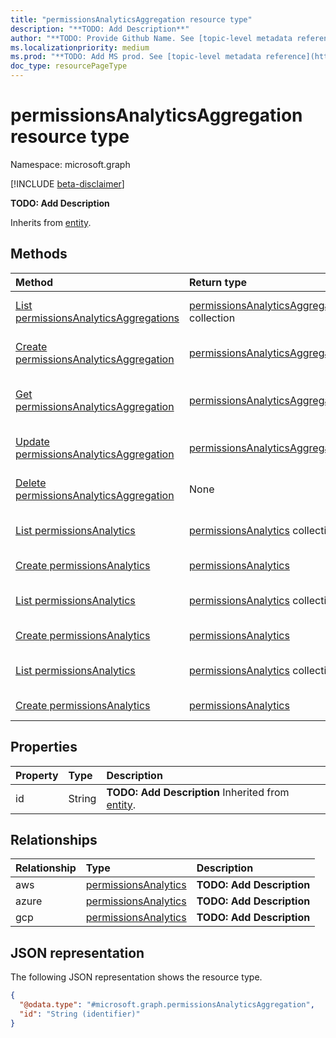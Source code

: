 ```yaml
---
title: "permissionsAnalyticsAggregation resource type"
description: "**TODO: Add Description**"
author: "**TODO: Provide Github Name. See [topic-level metadata reference](https://aka.ms/msgo?pagePath=Document-APIs/Guidelines/Metadata)**"
ms.localizationpriority: medium
ms.prod: "**TODO: Add MS prod. See [topic-level metadata reference](https://aka.ms/msgo?pagePath=Document-APIs/Guidelines/Metadata)**"
doc_type: resourcePageType
---
```


# permissionsAnalyticsAggregation resource type

Namespace: microsoft.graph

[!INCLUDE [beta-disclaimer](../../includes/beta-disclaimer.md)]

**TODO: Add Description**


Inherits from [entity](../resources/entity.md).

## Methods
|Method|Return type|Description|
|:---|:---|:---|
|[List permissionsAnalyticsAggregations](../api/identitygovernance-list-permissionsanalytics.md)|[permissionsAnalyticsAggregation](../resources/permissionsanalyticsaggregation.md) collection|Get a list of the [permissionsAnalyticsAggregation](../resources/permissionsanalyticsaggregation.md) objects and their properties.|
|[Create permissionsAnalyticsAggregation](../api/identitygovernance-post-permissionsanalytics.md)|[permissionsAnalyticsAggregation](../resources/permissionsanalyticsaggregation.md)|Create a new [permissionsAnalyticsAggregation](../resources/permissionsanalyticsaggregation.md) object.|
|[Get permissionsAnalyticsAggregation](../api/permissionsanalyticsaggregation-get.md)|[permissionsAnalyticsAggregation](../resources/permissionsanalyticsaggregation.md)|Read the properties and relationships of a [permissionsAnalyticsAggregation](../resources/permissionsanalyticsaggregation.md) object.|
|[Update permissionsAnalyticsAggregation](../api/permissionsanalyticsaggregation-update.md)|[permissionsAnalyticsAggregation](../resources/permissionsanalyticsaggregation.md)|Update the properties of a [permissionsAnalyticsAggregation](../resources/permissionsanalyticsaggregation.md) object.|
|[Delete permissionsAnalyticsAggregation](../api/identitygovernance-delete-permissionsanalytics.md)|None|Delete a [permissionsAnalyticsAggregation](../resources/permissionsanalyticsaggregation.md) object.|
|[List permissionsAnalytics](../api/permissionsanalyticsaggregation-list-aws.md)|[permissionsAnalytics](../resources/permissionsanalytics.md) collection|Get the permissionsAnalytics resources from the aws navigation property.|
|[Create permissionsAnalytics](../api/permissionsanalyticsaggregation-post-aws.md)|[permissionsAnalytics](../resources/permissionsanalytics.md)|Create a new permissionsAnalytics object.|
|[List permissionsAnalytics](../api/permissionsanalyticsaggregation-list-azure.md)|[permissionsAnalytics](../resources/permissionsanalytics.md) collection|Get the permissionsAnalytics resources from the azure navigation property.|
|[Create permissionsAnalytics](../api/permissionsanalyticsaggregation-post-azure.md)|[permissionsAnalytics](../resources/permissionsanalytics.md)|Create a new permissionsAnalytics object.|
|[List permissionsAnalytics](../api/permissionsanalyticsaggregation-list-gcp.md)|[permissionsAnalytics](../resources/permissionsanalytics.md) collection|Get the permissionsAnalytics resources from the gcp navigation property.|
|[Create permissionsAnalytics](../api/permissionsanalyticsaggregation-post-gcp.md)|[permissionsAnalytics](../resources/permissionsanalytics.md)|Create a new permissionsAnalytics object.|

## Properties
|Property|Type|Description|
|:---|:---|:---|
|id|String|**TODO: Add Description** Inherited from [entity](../resources/entity.md).|

## Relationships
|Relationship|Type|Description|
|:---|:---|:---|
|aws|[permissionsAnalytics](../resources/permissionsanalytics.md)|**TODO: Add Description**|
|azure|[permissionsAnalytics](../resources/permissionsanalytics.md)|**TODO: Add Description**|
|gcp|[permissionsAnalytics](../resources/permissionsanalytics.md)|**TODO: Add Description**|

## JSON representation
The following JSON representation shows the resource type.
<!-- {
  "blockType": "resource",
  "keyProperty": "id",
  "@odata.type": "microsoft.graph.permissionsAnalyticsAggregation",
  "baseType": "microsoft.graph.entity",
  "openType": false
}
-->
``` json
{
  "@odata.type": "#microsoft.graph.permissionsAnalyticsAggregation",
  "id": "String (identifier)"
}
```

